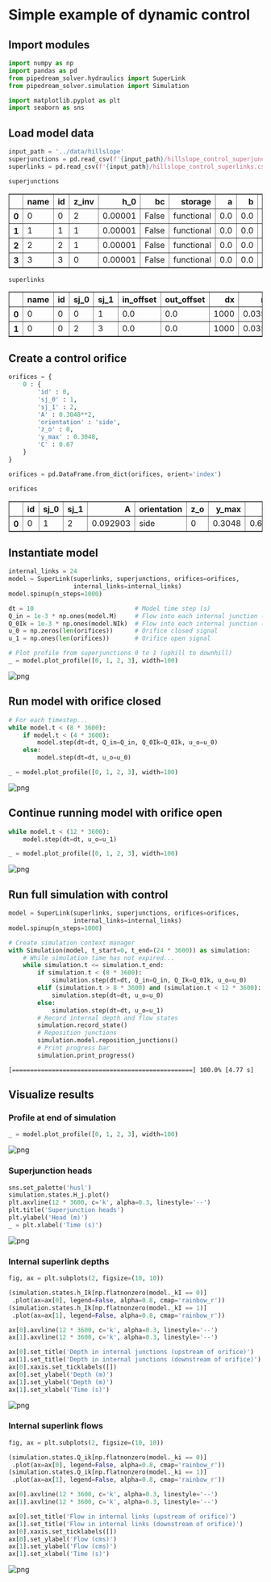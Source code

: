# Simple example of dynamic control

## Import modules


```python
import numpy as np
import pandas as pd
from pipedream_solver.hydraulics import SuperLink
from pipedream_solver.simulation import Simulation

import matplotlib.pyplot as plt
import seaborn as sns
```

## Load model data


```python
input_path = '../data/hillslope'
superjunctions = pd.read_csv(f'{input_path}/hillslope_control_superjunctions.csv')
superlinks = pd.read_csv(f'{input_path}/hillslope_control_superlinks.csv')
```


```python
superjunctions
```




<div>
<style scoped>
    .dataframe tbody tr th:only-of-type {
        vertical-align: middle;
    }

    .dataframe tbody tr th {
        vertical-align: top;
    }

    .dataframe thead th {
        text-align: right;
    }
</style>
<table border="1" class="dataframe">
  <thead>
    <tr style="text-align: right;">
      <th></th>
      <th>name</th>
      <th>id</th>
      <th>z_inv</th>
      <th>h_0</th>
      <th>bc</th>
      <th>storage</th>
      <th>a</th>
      <th>b</th>
      <th>c</th>
      <th>max_depth</th>
      <th>map_x</th>
      <th>map_y</th>
    </tr>
  </thead>
  <tbody>
    <tr>
      <th>0</th>
      <td>0</td>
      <td>0</td>
      <td>2</td>
      <td>0.00001</td>
      <td>False</td>
      <td>functional</td>
      <td>0.0</td>
      <td>0.0</td>
      <td>200.0</td>
      <td>inf</td>
      <td>0</td>
      <td>0</td>
    </tr>
    <tr>
      <th>1</th>
      <td>1</td>
      <td>1</td>
      <td>1</td>
      <td>0.00001</td>
      <td>False</td>
      <td>functional</td>
      <td>0.0</td>
      <td>0.0</td>
      <td>1000.0</td>
      <td>inf</td>
      <td>1</td>
      <td>1</td>
    </tr>
    <tr>
      <th>2</th>
      <td>2</td>
      <td>2</td>
      <td>1</td>
      <td>0.00001</td>
      <td>False</td>
      <td>functional</td>
      <td>0.0</td>
      <td>0.0</td>
      <td>1000.0</td>
      <td>inf</td>
      <td>2</td>
      <td>2</td>
    </tr>
    <tr>
      <th>3</th>
      <td>3</td>
      <td>3</td>
      <td>0</td>
      <td>0.00001</td>
      <td>False</td>
      <td>functional</td>
      <td>0.0</td>
      <td>0.0</td>
      <td>1000.0</td>
      <td>inf</td>
      <td>3</td>
      <td>3</td>
    </tr>
  </tbody>
</table>
</div>




```python
superlinks
```




<div>
<style scoped>
    .dataframe tbody tr th:only-of-type {
        vertical-align: middle;
    }

    .dataframe tbody tr th {
        vertical-align: top;
    }

    .dataframe thead th {
        text-align: right;
    }
</style>
<table border="1" class="dataframe">
  <thead>
    <tr style="text-align: right;">
      <th></th>
      <th>name</th>
      <th>id</th>
      <th>sj_0</th>
      <th>sj_1</th>
      <th>in_offset</th>
      <th>out_offset</th>
      <th>dx</th>
      <th>n</th>
      <th>shape</th>
      <th>g1</th>
      <th>g2</th>
      <th>g3</th>
      <th>g4</th>
      <th>Q_0</th>
      <th>h_0</th>
      <th>ctrl</th>
      <th>A_s</th>
      <th>A_c</th>
      <th>C</th>
    </tr>
  </thead>
  <tbody>
    <tr>
      <th>0</th>
      <td>0</td>
      <td>0</td>
      <td>0</td>
      <td>1</td>
      <td>0.0</td>
      <td>0.0</td>
      <td>1000</td>
      <td>0.035</td>
      <td>rect_open</td>
      <td>10</td>
      <td>5</td>
      <td>0</td>
      <td>0</td>
      <td>0</td>
      <td>0.00001</td>
      <td>False</td>
      <td>100</td>
      <td>0</td>
      <td>0</td>
    </tr>
    <tr>
      <th>1</th>
      <td>0</td>
      <td>0</td>
      <td>2</td>
      <td>3</td>
      <td>0.0</td>
      <td>0.0</td>
      <td>1000</td>
      <td>0.035</td>
      <td>rect_open</td>
      <td>10</td>
      <td>5</td>
      <td>0</td>
      <td>0</td>
      <td>0</td>
      <td>0.00001</td>
      <td>False</td>
      <td>100</td>
      <td>0</td>
      <td>0</td>
    </tr>
  </tbody>
</table>
</div>



## Create a control orifice


```python
orifices = {
    0 : {
        'id' : 0,
        'sj_0' : 1,
        'sj_1' : 2,
        'A' : 0.3048**2,
        'orientation' : 'side',
        'z_o' : 0,
        'y_max' : 0.3048,
        'C' : 0.67
    }
}

orifices = pd.DataFrame.from_dict(orifices, orient='index')
```


```python
orifices
```




<div>
<style scoped>
    .dataframe tbody tr th:only-of-type {
        vertical-align: middle;
    }

    .dataframe tbody tr th {
        vertical-align: top;
    }

    .dataframe thead th {
        text-align: right;
    }
</style>
<table border="1" class="dataframe">
  <thead>
    <tr style="text-align: right;">
      <th></th>
      <th>id</th>
      <th>sj_0</th>
      <th>sj_1</th>
      <th>A</th>
      <th>orientation</th>
      <th>z_o</th>
      <th>y_max</th>
      <th>C</th>
    </tr>
  </thead>
  <tbody>
    <tr>
      <th>0</th>
      <td>0</td>
      <td>1</td>
      <td>2</td>
      <td>0.092903</td>
      <td>side</td>
      <td>0</td>
      <td>0.3048</td>
      <td>0.67</td>
    </tr>
  </tbody>
</table>
</div>



## Instantiate model


```python
internal_links = 24
model = SuperLink(superlinks, superjunctions, orifices=orifices,
                  internal_links=internal_links)
model.spinup(n_steps=1000)
```


```python
dt = 10                            # Model time step (s)
Q_in = 1e-3 * np.ones(model.M)     # Flow into each internal junction (cms)
Q_0Ik = 1e-3 * np.ones(model.NIk)  # Flow into each internal junction (cms)
u_0 = np.zeros(len(orifices))      # Orifice closed signal
u_1 = np.ones(len(orifices))       # Orifice open signal
```


```python
# Plot profile from superjunctions 0 to 1 (uphill to downhill)
_ = model.plot_profile([0, 1, 2, 3], width=100)
```


![png](https://pipedream-solver.s3.us-east-2.amazonaws.com/img/simple-control/simple-control-0.png)


## Run model with orifice closed


```python
# For each timestep...
while model.t < (8 * 3600):
    if model.t < (4 * 3600):
        model.step(dt=dt, Q_in=Q_in, Q_0Ik=Q_0Ik, u_o=u_0)
    else:
        model.step(dt=dt, u_o=u_0)
```


```python
_ = model.plot_profile([0, 1, 2, 3], width=100)
```


![png](https://pipedream-solver.s3.us-east-2.amazonaws.com/img/simple-control/simple-control-1.png)


## Continue running model with orifice open


```python
while model.t < (12 * 3600):
    model.step(dt=dt, u_o=u_1)
```


```python
_ = model.plot_profile([0, 1, 2, 3], width=100)
```


![png](https://pipedream-solver.s3.us-east-2.amazonaws.com/img/simple-control/simple-control-2.png)


## Run full simulation with control


```python
model = SuperLink(superlinks, superjunctions, orifices=orifices,
                  internal_links=internal_links)
model.spinup(n_steps=1000)

# Create simulation context manager
with Simulation(model, t_start=0, t_end=(24 * 3600)) as simulation:
    # While simulation time has not expired...
    while simulation.t <= simulation.t_end:
        if simulation.t < (8 * 3600):
            simulation.step(dt=dt, Q_in=Q_in, Q_Ik=Q_0Ik, u_o=u_0)
        elif (simulation.t > 8 * 3600) and (simulation.t < 12 * 3600):
            simulation.step(dt=dt, u_o=u_0)
        else:
            simulation.step(dt=dt, u_o=u_1)
        # Record internal depth and flow states
        simulation.record_state()
        # Reposition junctions
        simulation.model.reposition_junctions()
        # Print progress bar
        simulation.print_progress()
```

    [==================================================] 100.0% [4.77 s]

## Visualize results

### Profile at end of simulation


```python
_ = model.plot_profile([0, 1, 2, 3], width=100)
```


![png](https://pipedream-solver.s3.us-east-2.amazonaws.com/img/simple-control/simple-control-3.png)


### Superjunction heads


```python
sns.set_palette('husl')
simulation.states.H_j.plot()
plt.axvline(12 * 3600, c='k', alpha=0.3, linestyle='--')
plt.title('Superjunction heads')
plt.ylabel('Head (m)')
_ = plt.xlabel('Time (s)')
```


![png](https://pipedream-solver.s3.us-east-2.amazonaws.com/img/simple-control/simple-control-4.png)


### Internal superlink depths


```python
fig, ax = plt.subplots(2, figsize=(10, 10))

(simulation.states.h_Ik[np.flatnonzero(model._kI == 0)]
 .plot(ax=ax[0], legend=False, alpha=0.8, cmap='rainbow_r'))
(simulation.states.h_Ik[np.flatnonzero(model._kI == 1)]
 .plot(ax=ax[1], legend=False, alpha=0.8, cmap='rainbow_r'))

ax[0].axvline(12 * 3600, c='k', alpha=0.3, linestyle='--')
ax[1].axvline(12 * 3600, c='k', alpha=0.3, linestyle='--')

ax[0].set_title('Depth in internal junctions (upstream of orifice)')
ax[1].set_title('Depth in internal junctions (downstream of orifice)')
ax[0].xaxis.set_ticklabels([])
ax[0].set_ylabel('Depth (m)')
ax[1].set_ylabel('Depth (m)')
ax[1].set_xlabel('Time (s)')
```

![png](https://pipedream-solver.s3.us-east-2.amazonaws.com/img/simple-control/simple-control-5.png)


### Internal superlink flows


```python
fig, ax = plt.subplots(2, figsize=(10, 10))

(simulation.states.Q_ik[np.flatnonzero(model._ki == 0)]
 .plot(ax=ax[0], legend=False, alpha=0.8, cmap='rainbow_r'))
(simulation.states.Q_ik[np.flatnonzero(model._ki == 1)]
 .plot(ax=ax[1], legend=False, alpha=0.8, cmap='rainbow_r'))

ax[0].axvline(12 * 3600, c='k', alpha=0.3, linestyle='--')
ax[1].axvline(12 * 3600, c='k', alpha=0.3, linestyle='--')

ax[0].set_title('Flow in internal links (upstream of orifice)')
ax[1].set_title('Flow in internal links (downstream of orifice)')
ax[0].xaxis.set_ticklabels([])
ax[0].set_ylabel('Flow (cms)')
ax[1].set_ylabel('Flow (cms)')
ax[1].set_xlabel('Time (s)')
```

![png](https://pipedream-solver.s3.us-east-2.amazonaws.com/img/simple-control/simple-control-6.png)


